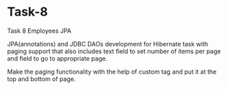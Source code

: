 Task-8
======

Task 8 Employees JPA 

  JPA(annotations) and JDBC DAOs development for Hibernate task with paging support 
that also includes text field to set number of items per page 
and field to go to appropriate page. 
  
  Make the paging functionality with the help of custom tag 
and put it at the top and bottom of page.
